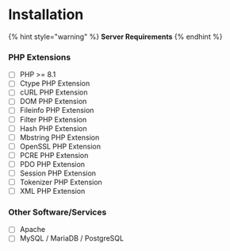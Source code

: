 # Installation

{% hint style="warning" %}
**Server Requirements**
{% endhint %}

### PHP Extensions

* [ ] PHP >= 8.1
* [ ] Ctype PHP Extension
* [ ] cURL PHP Extension
* [ ] DOM PHP Extension
* [ ] Fileinfo PHP Extension
* [ ] Filter PHP Extension
* [ ] Hash PHP Extension
* [ ] Mbstring PHP Extension
* [ ] OpenSSL PHP Extension
* [ ] PCRE PHP Extension
* [ ] PDO PHP Extension
* [ ] Session PHP Extension
* [ ] Tokenizer PHP Extension
* [ ] XML PHP Extension

### Other Software/Services

* [ ] Apache
* [ ] MySQL / MariaDB / PostgreSQL
